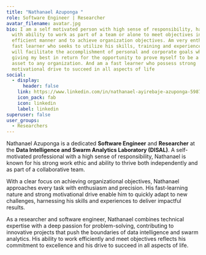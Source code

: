 ```yaml
---
title: "Nathanael Azuponga "
role: Software Engineer | Researcher
avatar_filename: avatar.jpg
bio: I am a self motivated person with high sense of responsibility, hard worker
  with ability to work as part of a team or alone to meet objectives in the most
  efficient manner and to achieve organization objectives. Am very enthusiastic,
  fast learner who seeks to utilize his skills, training and experiences that
  will facilitate the accomplishment of personal and corporate goals while
  giving my best in return for the opportunity to prove myself to be a worthy
  asset to any organization. And am a fast learner who possess strong
  motivational drive to succeed in all aspects of life
social:
  - display:
      header: false
    link: https://www.linkedin.com/in/nathanael-ayirebaje-azuponga-5987001a3
    icon_pack: fab
    icon: linkedin
    label: linkedin
superuser: false
user_groups:
  - Researchers
---
```




Nathanael Azuponga is a dedicated **Software Engineer** and **Researcher** at the **Data Intelligence and Swarm Analytics Laboratory (DISAL)**. A self-motivated professional with a high sense of responsibility, Nathanael is known for his strong work ethic and ability to thrive both independently and as part of a collaborative team.

With a clear focus on achieving organizational objectives, Nathanael approaches every task with enthusiasm and precision. His fast-learning nature and strong motivational drive enable him to quickly adapt to new challenges, harnessing his skills and experiences to deliver impactful results.

As a researcher and software engineer, Nathanael combines technical expertise with a deep passion for problem-solving, contributing to innovative projects that push the boundaries of data intelligence and swarm analytics. His ability to work efficiently and meet objectives reflects his commitment to excellence and his drive to succeed in all aspects of life.
